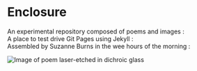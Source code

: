 # Enclosure

An experimental repository composed of poems and images :  
A place to test drive Git Pages using Jekyll :   
Assembled by Suzanne Burns in the wee hours of the morning :

![Image of poem laser-etched in dichroic glass](https://raw.githubusercontent.com/HandtoEarth/Enclosure/gh-pages/Glasspoem_1.jpeg "Shards and Earth
Cool light variation, dichroic glass against earth, reflecting sky")
